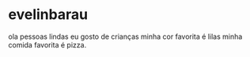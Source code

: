 # evelinbarau
ola pessoas lindas
eu gosto de crianças
minha cor favorita é lilas
minha comida favorita é pizza.
